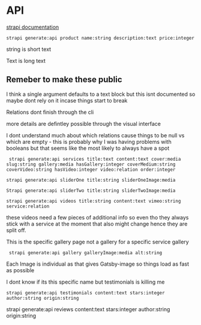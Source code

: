 # API

[strapi documentation](https://strapi.io/documentation/3.0.0-beta.x/cli/CLI.html#strapi-generate-api)

 `strapi generate:api product name:string description:text price:integer `



string is short text

Text is long text





## Remeber to make these public

I think a single argument defaults to a text block but this isnt documented so maybe dont rely on it incase things start to break

Relations dont finish through the cli

more details are defintley possible through the visual interface

I dont understand much about which relations cause things to be null vs which are empty - this is probably why I was having problems with booleans but that seems like the most likely to always have a spot

` strapi generate:api services title:text content:text cover:media slug:string gallery:media hasGallery:integer coverMedium:string coverVideo:string hasVideo:integer video:relation order:integer` 

`strapi generate:api sliderOne title:string sliderOneImage:media`

`Strapi generate:api sliderTwo title:string sliderTwoImage:media`

`strapi generate:api videos title:string content:text vimeo:string service:relation`

these videos need a few pieces of additional info so even tho they always stick with a service at the moment that also might change hence they are split off.



This is the specific gallery page not a gallery for a specific service gallery

` strapi generate:api gallery galleryImage:media alt:string`

Each Image is individual as that gives Gatsby-image so things load as fast as possible



I dont know if its this specific name but testimonials is killing me

`strapi generate:api testimonials content:text stars:integer author:string origin:string `





strapi generate:api reviews content:text stars:integer author:string origin:string